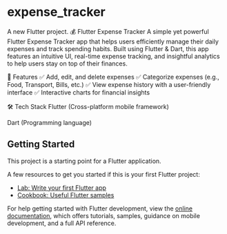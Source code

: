 # expense_tracker

A new Flutter project.
💰 Flutter Expense Tracker
A simple yet powerful Flutter Expense Tracker app that helps users efficiently manage their daily expenses and track spending habits. Built using Flutter & Dart, this app features an intuitive UI, real-time expense tracking, and insightful analytics to help users stay on top of their finances.

🚀 Features
✅ Add, edit, and delete expenses
✅ Categorize expenses (e.g., Food, Transport, Bills, etc.)
✅ View expense history with a user-friendly interface
✅ Interactive charts for financial insights

🛠️ Tech Stack
Flutter (Cross-platform mobile framework)

Dart (Programming language)

## Getting Started

This project is a starting point for a Flutter application.

A few resources to get you started if this is your first Flutter project:

- [Lab: Write your first Flutter app](https://docs.flutter.dev/get-started/codelab)
- [Cookbook: Useful Flutter samples](https://docs.flutter.dev/cookbook)

For help getting started with Flutter development, view the
[online documentation](https://docs.flutter.dev/), which offers tutorials,
samples, guidance on mobile development, and a full API reference.
